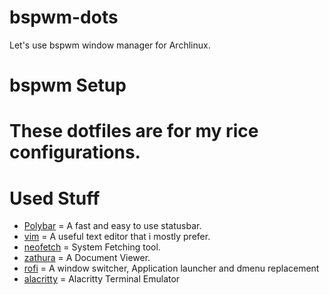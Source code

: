 # bspwm-dots
Let's use bspwm window manager for Archlinux.
# bspwm Setup

# These dotfiles are for my rice configurations.


# Used Stuff
- [Polybar](https://github.com/polybar/polybar) = A fast and easy to use statusbar. 
- [vim](https://www.vim.org/) = A useful text editor that i mostly prefer. 
- [neofetch](https://github.com/dylanaraps/neofetch) = System Fetching tool. 
- [zathura](https://github.com/pwmt/zathura) = A Document Viewer.
- [rofi](https://github.com/davatorium/rofi) = A window switcher, Application launcher and dmenu replacement
- [alacritty](https://github.com/alacritty/alacritty) = Alacritty Terminal Emulator 
